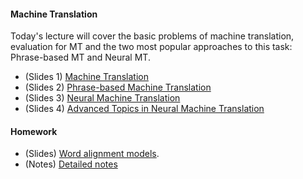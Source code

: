 #### Machine Translation 

Today's lecture will cover the basic problems of machine translation, evaluation for MT and the two most popular approaches to this task: Phrase-based MT and Neural MT.

* (Slides 1) [Machine Translation](mt_lecture_part1.pdf) 
* (Slides 2) [Phrase-based Machine Translation](mt_lecture_part2.pdf) 
* (Slides 3) [Neural Machine Translation](mt_lecture_part3.pdf) 
* (Slides 4) [Advanced Topics in Neural Machine Translation](mt_lecture_part4.pdf) 

#### Homework

* (Slides) [Word alignment models](../week6_em/word_alignment.pdf).
* (Notes) [Detailed notes](../week6_em/word_alignment_notes.pdf)

